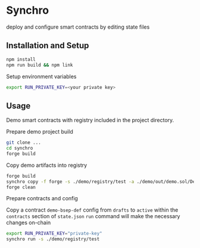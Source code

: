 # Synchro

deploy and configure smart contracts by editing state files

## Installation and Setup

```bash
npm install
npm run build && npm link
```

Setup environment variables

```bash
export RUN_PRIVATE_KEY=<your private key>
```

## Usage

Demo smart contracts with registry included in the project directory.

Prepare demo project build

```bash
git clone ...
cd synchro
forge build
```

Copy demo artifacts into registry

```bash
forge build
synchro copy -f forge -s ./demo/registry/test -a ./demo/out/demo.sol/Demo.json -n demo01
forge clean
```

Prepare contracts and config

Copy a contract `demo-bsep-def` config from `drafts` to `active` within the `contracts` section of `state.json`
`run` command will make the necessary changes on-chain

```bash
export RUN_PRIVATE_KEY="private-key"
synchro run -s ./demo/registry/test
```
